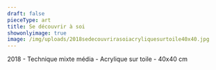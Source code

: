 ```yaml
---
draft: false
pieceType: art
title: Se découvrir à soi
showonlyimage: true
image: /img/uploads/2018sedecouvrirasoiacryliquesurtoile40x40.jpg
---
```

2018 - Technique mixte média - Acrylique sur toile - 40x40 cm